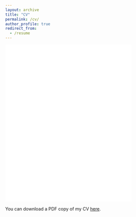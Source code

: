 ```yaml
---
layout: archive
title: "CV"
permalink: /cv/
author_profile: true
redirect_from:
  - /resume
---
```


<iframe src="/files/pdf/SmytheT_CV.pdf" width="80%" height="500" frameborder="no" border="0" marginwidth="0" marginheight="0"></iframe>

You can download a PDF copy of my CV [here](/files/pdf/SmytheT_CV.pdf).
